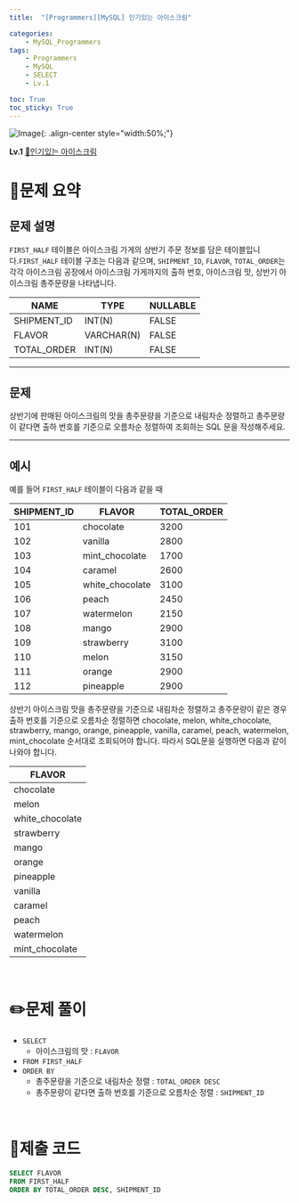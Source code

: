 ```yaml
---
title:  "[Programmers][MySQL] 인기있는 아이스크림"

categories: 
    - MySQL_Programmers
tags: 
    - Programmers
    - MySQL
    - SELECT
    - Lv.1

toc: True
toc_sticky: True
---
```

![Image](https://github.com/user-attachments/assets/61171657-416b-4bc4-a74a-f29ecd4b43b5){: .align-center style="width:50%;"}

**Lv.1**
[🔗인기있는 아이스크림](https://school.programmers.co.kr/learn/courses/30/lessons/133024)

# 📝문제 요약
## 문제 설명

`FIRST_HALF` 테이블은 아이스크림 가게의 상반기 주문 정보를 담은 테이블입니다.`FIRST_HALF` 테이블 구조는 다음과 같으며, `SHIPMENT_ID`, `FLAVOR`, `TOTAL_ORDER`는 각각 아이스크림 공장에서 아이스크림 가게까지의 출하 번호, 아이스크림 맛, 상반기 아이스크림 총주문량을 나타냅니다.

| NAME | TYPE | NULLABLE |
| --- | --- | --- |
| SHIPMENT_ID | INT(N) | FALSE |
| FLAVOR | VARCHAR(N) | FALSE |
| TOTAL_ORDER | INT(N) | FALSE |

---

## 문제

상반기에 판매된 아이스크림의 맛을 총주문량을 기준으로 내림차순 정렬하고 총주문량이 같다면 출하 번호를 기준으로 오름차순 정렬하여 조회하는 SQL 문을 작성해주세요.

---

## 예시

예를 들어 `FIRST_HALF` 테이블이 다음과 같을 때

| SHIPMENT_ID | FLAVOR | TOTAL_ORDER |
| --- | --- | --- |
| 101 | chocolate | 3200 |
| 102 | vanilla | 2800 |
| 103 | mint_chocolate | 1700 |
| 104 | caramel | 2600 |
| 105 | white_chocolate | 3100 |
| 106 | peach | 2450 |
| 107 | watermelon | 2150 |
| 108 | mango | 2900 |
| 109 | strawberry | 3100 |
| 110 | melon | 3150 |
| 111 | orange | 2900 |
| 112 | pineapple | 2900 |

상반기 아이스크림 맛을 총주문량을 기준으로 내림차순 정렬하고 총주문량이 같은 경우 출하 번호를 기준으로 오름차순 정렬하면 chocolate, melon, white_chocolate, strawberry, mango, orange, pineapple, vanilla, caramel, peach, watermelon, mint_chocolate 순서대로 조회되어야 합니다. 따라서 SQL문을 실행하면 다음과 같이 나와야 합니다.

| FLAVOR |
|----|
| chocolate |
| melon |
| white_chocolate |
| strawberry |
| mango |
| orange |
| pineapple |
| vanilla |
| caramel |
| peach |
| watermelon |
| mint_chocolate |


<br>

# ✏️문제 풀이

- `SELECT`
    - 아이스크림의 맛 : `FLAVOR`
- `FROM FIRST_HALF`
- `ORDER BY`
    - 총주문량을 기준으로 내림차순 정렬 : `TOTAL_ORDER DESC`
    - 총주문량이 같다면 출하 번호를 기준으로 오름차순 정렬 : `SHIPMENT_ID`

<br>

# 💯제출 코드

```sql
SELECT FLAVOR
FROM FIRST_HALF
ORDER BY TOTAL_ORDER DESC, SHIPMENT_ID
```
